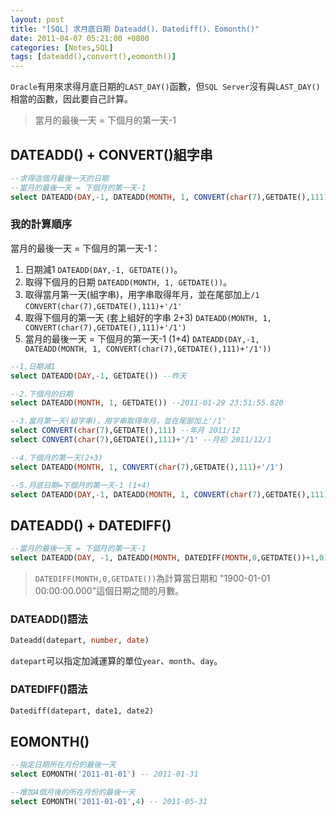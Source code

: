 ```yaml
---
layout: post
title: "[SQL] 求月底日期 Dateadd()、Datediff()、Eomonth()"
date: 2011-04-07 05:21:00 +0800
categories: [Notes,SQL]
tags: [dateadd(),convert(),eomonth()]
---
```


`Oracle`有用來求得月底日期的`LAST_DAY()`函數，但`SQL Server`沒有與`LAST_DAY()`相當的函數，因此要自己計算。      

> 當月的最後一天 = 下個月的第一天-1

## DATEADD() + CONVERT()組字串

```sql
--求得這個月最後一天的日期
--當月的最後一天 = 下個月的第一天-1
select DATEADD(DAY,-1, DATEADD(MONTH, 1, CONVERT(char(7),GETDATE(),111)+'/1')) "月底日期"
```
### 我的計算順序

當月的最後一天 = 下個月的第一天-1：
1. 日期減1 `DATEADD(DAY,-1, GETDATE())`。
2. 取得下個月的日期 `DATEADD(MONTH, 1, GETDATE())`。
3. 取得當月第一天(組字串)，用字串取得年月，並在尾部加上`/1`
`CONVERT(char(7),GETDATE(),111)+'/1'`
4. 取得下個月的第一天 (套上組好的字串 2+3)
`DATEADD(MONTH, 1, CONVERT(char(7),GETDATE(),111)+'/1')`
5. 當月的最後一天 = 下個月的第一天-1 (1+4)
`DATEADD(DAY,-1, DATEADD(MONTH, 1, CONVERT(char(7),GETDATE(),111)+'/1'))`

```sql
--1.日期減1
select DATEADD(DAY,-1, GETDATE()) --昨天

--2.下個月的日期
select DATEADD(MONTH, 1, GETDATE()) --2011-01-29 23:51:55.820

--3.當月第一天(組字串)，用字串取得年月，並在尾部加上'/1'
select CONVERT(char(7),GETDATE(),111) --年月 2011/12
select CONVERT(char(7),GETDATE(),111)+'/1' --月初 2011/12/1

--4.下個月的第一天(2+3)
select DATEADD(MONTH, 1, CONVERT(char(7),GETDATE(),111)+'/1')

--5.月底日期=下個月的第一天-1 (1+4)
select DATEADD(DAY,-1, DATEADD(MONTH, 1, CONVERT(char(7),GETDATE(),111)+'/1'))
```

## DATEADD() + DATEDIFF()

```sql
--當月的最後一天 = 下個月的第一天-1
select DATEADD(DAY, -1, DATEADD(MONTH, DATEDIFF(MONTH,0,GETDATE())+1,0))
```
>  `DATEDIFF(MONTH,0,GETDATE())`為計算當日期和 "1900-01-01 00:00:00.000"這個日期之間的月數。

### DATEADD()語法

```sql
Dateadd(datepart, number, date)
```
`datepart`可以指定加減運算的單位`year`、`month`、`day`。

### DATEDIFF()語法
```sql
Datediff(datepart, date1, date2)
```


## EOMONTH()

```sql
--指定日期所在月份的最後一天
select EOMONTH('2011-01-01') -- 2011-01-31

--增加4個月後的所在月份的最後一天
select EOMONTH('2011-01-01',4) -- 2011-05-31
```